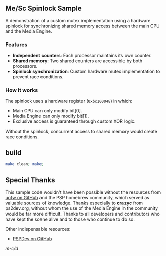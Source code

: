 ## Me/Sc Spinlock Sample

A demonstration of a custom mutex implementation using a hardware spinlock for synchronizing shared memory access between the main CPU and the Media Engine.

### Features

- **Independent counters**: Each processor maintains its own counter.
- **Shared memory**: Two shared counters are accessible by both processors.
- **Spinlock synchronization**: Custom hardware mutex implementation to prevent race conditions.

### How it works

The spinlock uses a hardware register (`0xbc100048`) in which:
- Main CPU can only modify bit[0].
- Media Engine can only modify bit[1].
- Exclusive access is guaranteed through custom XOR logic.

Without the spinlock, concurrent access to shared memory would create race conditions.

## build

```bash
make clean; make;
```

## Special Thanks

This sample code wouldn't have been possible without the resources from [uofw on GitHub](https://github.com/uofw/uofw) and the PSP homebrew community, which served as valuable sources of knowledge.
Thanks especially to **crazyc** from ps2dev.org, without whom the use of the Media Engine in the community would be far more difficult.
Thanks to all developers and contributors who have kept the scene alive and to those who continue to do so.

Other indispensable resources:
- [PSPDev on GitHub](https://github.com/pspdev)

*m-c/d*
